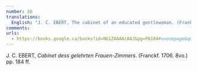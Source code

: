 ```yaml
---
number: 26
translations:
  English: "J. C. EBERT, The cabinet of an educated gentlewoman. (Frankfurt, 1706. 8vo.) pp. 184ff. [Trans. J. Bock]"
comments:
urls:
  - https://books.google.ca/books?id=NG1ZAAAAcAAJ&pg=PA184#v=onepage&q&f=false
---
```


J. C. EBERT, <em>Cabinet dess gelehrten Frauen-Zimmers</em>. (Franckf. 1706. 8vo.) pp. 184 ff.
